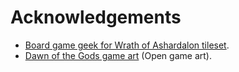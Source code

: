 # Acknowledgements

* [Board game geek for Wrath of Ashardalon tileset](https://boardgamegeek.com/filepage/67262/ashardalon-tileset-tilesystem).
* [Dawn of the Gods game art](http://opengameart.org/content/dawn-of-the-gods) (Open game art).
